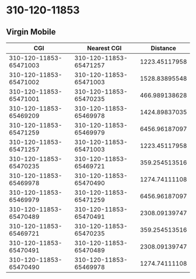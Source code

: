# 310-120-11853
## Virgin Mobile


| CGI | Nearest CGI | Distance |
|-----|-------------|----------|
| 310-120-11853-65471003 | 310-120-11853-65471257 | 1223.45117958 |
| 310-120-11853-65471002 | 310-120-11853-65471003 | 1528.83895548 |
| 310-120-11853-65471001 | 310-120-11853-65470235 | 466.989138628 |
| 310-120-11853-65469209 | 310-120-11853-65469978 | 1424.89837035 |
| 310-120-11853-65471259 | 310-120-11853-65469979 | 6456.96187097 |
| 310-120-11853-65471257 | 310-120-11853-65471003 | 1223.45117958 |
| 310-120-11853-65470235 | 310-120-11853-65469721 | 359.254513516 |
| 310-120-11853-65469978 | 310-120-11853-65470490 | 1274.74111108 |
| 310-120-11853-65469979 | 310-120-11853-65471259 | 6456.96187097 |
| 310-120-11853-65470489 | 310-120-11853-65470491 | 2308.09139747 |
| 310-120-11853-65469721 | 310-120-11853-65470235 | 359.254513516 |
| 310-120-11853-65470491 | 310-120-11853-65470489 | 2308.09139747 |
| 310-120-11853-65470490 | 310-120-11853-65469978 | 1274.74111108 |
